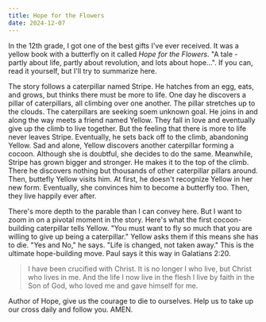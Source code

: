 ```yaml
---
title: Hope for the Flowers
date: 2024-12-07
---
```


In the 12th grade, I got one of the best gifts I've ever received.
It was a yellow book with a butterfly on it called *Hope for the Flowers*.
"A tale - partly about life, partly about revolution, and lots about hope...".
If you can, read it yourself, but I'll try to summarize here.

The story follows a caterpillar named Stripe.
He hatches from an egg, eats, and grows, but thinks there must be more to life.
One day he discovers a pillar of caterpillars, all climbing over one another.
The pillar stretches up to the clouds.
The caterpillars are seeking soem unknown goal.
He joins in and along the way meets a friend named Yellow.
They fall in love and eventually give up the climb to live together.
But the feeling that there is more to life never leaves Stripe.
Eventually, he sets back off to the climb, abandoning Yellow.
Sad and alone, Yellow discovers another caterpillar forming a cocoon.
Although she is doubtful, she decides to do the same.
Meanwhile, Stripe has grown bigger and stronger.
He makes it to the top of the climb.
There he discovers nothing but thousands of other caterpillar pillars around.
Then, buttefly Yellow visits him.
At first, he doesn't recognize Yellow in her new form.
Eventually, she convinces him to become a butterfly too.
Then, they live happily ever after.

There's more depth to the parable than I can convey here.
But I want to zoom in on a pivotal moment in the story.
Here's what the first cocoon-building caterpillar tells Yellow.
"You must want to fly so much that you are willing to give up being a caterpillar."
Yellow asks them if this means she has to die.
"Yes and No," he says. "Life is changed, not taken away."
This is the ultimate hope-building move.
Paul says it this way in Galatians 2:20.

> I have been crucified with Christ.
> It is no longer I who live, but Christ who lives in me.
> And the life I now live in the flesh I live by faith in the Son of God, who loved me and gave himself for me.

Author of Hope, give us the courage to die to ourselves.
Help us to take up our cross daily and follow you.
AMEN.
